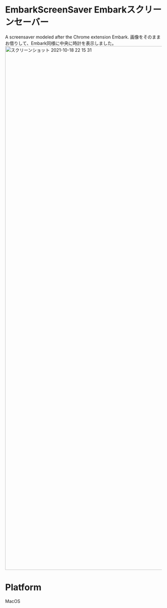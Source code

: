 # EmbarkScreenSaver Embarkスクリーンセーバー
A screensaver modeled after the Chrome extension Embark.
画像をそのままお借りして、Embark同様に中央に時計を表示しました。
<img width="1680" alt="スクリーンショット 2021-10-18 22 15 31" src="https://user-images.githubusercontent.com/51362368/137738983-c38ef52a-8849-42dd-aae3-07aeadf688f5.png">
# Platform
MacOS
